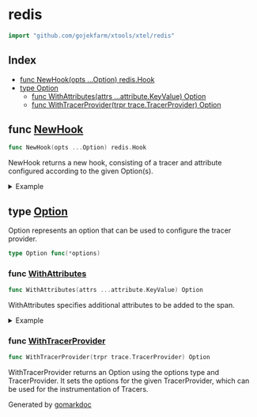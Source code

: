 <!-- Code generated by gomarkdoc. DO NOT EDIT -->

# redis

```go
import "github.com/gojekfarm/xtools/xtel/redis"
```

## Index

- [func NewHook(opts ...Option) redis.Hook](<#func-newhook>)
- [type Option](<#type-option>)
  - [func WithAttributes(attrs ...attribute.KeyValue) Option](<#func-withattributes>)
  - [func WithTracerProvider(trpr trace.TracerProvider) Option](<#func-withtracerprovider>)


## func [NewHook](<https://source.golabs.io/go-food/xtools/-/blob/master/xtrace/redis/hook.go#L10>)

```go
func NewHook(opts ...Option) redis.Hook
```

NewHook returns a new hook\, consisting of a tracer and attribute configured according to the given Option\(s\)\.

<details><summary>Example</summary>
<p>

```go
{
	rdb := redis.NewClient(&redis.Options{
		Addr: "localhost:6379",
	})

	h := xredis.NewHook()
	rdb.AddHook(h)
}
```

</p>
</details>

## type [Option](<https://source.golabs.io/go-food/xtools/-/blob/master/xtrace/redis/options.go#L10>)

Option represents an option that can be used to configure the tracer provider\.

```go
type Option func(*options)
```

### func [WithAttributes](<https://source.golabs.io/go-food/xtools/-/blob/master/xtrace/redis/options.go#L22>)

```go
func WithAttributes(attrs ...attribute.KeyValue) Option
```

WithAttributes specifies additional attributes to be added to the span\.

<details><summary>Example</summary>
<p>

```go
package main

import (
	"context"

	sdktrace "go.opentelemetry.io/otel/sdk/trace"

	semconv "go.opentelemetry.io/otel/semconv/v1.10.0"

	xredis "github.com/gojekfarm/xtools/xtel/redis"
)

func main() {
	provider := sdktrace.NewTracerProvider()
	xredis.NewHook(
		xredis.WithTracerProvider(provider),
		xredis.WithAttributes(semconv.NetPeerNameKey.String("localhost")))

	_, span := provider.Tracer("redis-example").Start(context.TODO(), "redis-example")
	defer span.End()
}
```

</p>
</details>

### func [WithTracerProvider](<https://source.golabs.io/go-food/xtools/-/blob/master/xtrace/redis/options.go#L15>)

```go
func WithTracerProvider(trpr trace.TracerProvider) Option
```

WithTracerProvider returns an Option using the options type and TracerProvider\. It sets the options for the given TracerProvider\, which can be used for the instrumentation of Tracers\.



Generated by [gomarkdoc](<https://github.com/princjef/gomarkdoc>)

